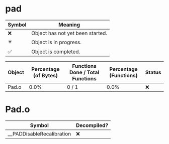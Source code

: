 # pad
| Symbol | Meaning 
| ------------- | ------------- 
| :x: | Object has not yet been started. 
| :eight_pointed_black_star: | Object is in progress. 
| :white_check_mark: | Object is completed. 


| Object | Percentage (of Bytes) | Functions Done / Total Functions | Percentage (Functions) | Status 
| ------------- | ------------- | ------------- | ------------- | ------------- 
| Pad.o | 0.0% | 0 / 1 | 0.0% | :x: 


# Pad.o
| Symbol | Decompiled? |
| ------------- | ------------- |
| __PADDisableRecalibration | :x: |


